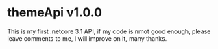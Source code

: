 # themeApi v1.0.0

This is my first .netcore 3.1 API, if my code is nmot good enough, please leave comments to me, I will improve on it, many thanks.
